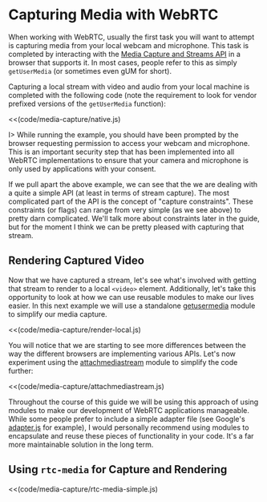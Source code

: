 # Capturing Media with WebRTC

When working with WebRTC, usually the first task you will want to attempt is capturing media from your local webcam and microphone.  This task is completed by interacting with the [Media Capture and Streams API](http://www.w3.org/TR/mediacapture-streams/) in a browser that supports it.  In most cases, people refer to this as simply `getUserMedia` (or sometimes even gUM for short).

Capturing a local stream with video and audio from your local machine is completed with the following code (note the requirement to look for vendor prefixed versions of the `getUserMedia` function):

<<(code/media-capture/native.js)

I> While running the example, you should have been prompted by the browser requesting permission to access your webcam and microphone.  This is an important security step that has been implemented into all WebRTC implementations to ensure that your camera and microphone is only used by applications with your consent.

If we pull apart the above example, we can see that the we are dealing with a quite a simple API (at least in terms of stream capture).  The most complicated part of the API is the concept of "capture constraints". These constraints (or flags) can range from very simple (as we see above) to pretty darn complicated.  We'll talk more about constraints later in the guide, but for the moment I think we can be pretty pleased with capturing that stream.

## Rendering Captured Video

Now that we have captured a stream, let's see what's involved with getting that stream to render to a local `<video>` element.  Additionally, let's take this opportunity to look at how we can use reusable modules to make our lives easier.  In this next example we will use a standalone [getusermedia](https://www.npmjs.org/package/getusermedia) module to simplify our media capture.

<<(code/media-capture/render-local.js)

You will notice that we are starting to see more differences between the way the different browsers are implementing various APIs. Let's now experiment using the [attachmediastream](https://www.npmjs.org/package/attachmediastream) module to simplify the code further:

<<(code/media-capture/attachmediastream.js)

Throughout the course of this guide we will be using this approach of using modules to make our development of WebRTC applications manageable.  While some people prefer to include a simple adapter file (see Google's [adapter.js](https://github.com/GoogleChrome/webrtc/blob/master/samples/web/js/adapter.js) for example), I would personally recommend using modules to encapsulate and reuse these pieces of functionality in your code.  It's a far more maintainable solution in the long term.

## Using `rtc-media` for Capture and Rendering

<<(code/media-capture/rtc-media-simple.js)
